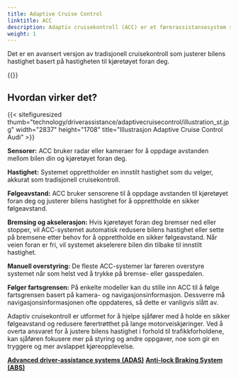 ```yaml
---
title: Adaptive Cruise Control
linktitle: ACC
description: Adaptiv cruisekontroll (ACC) er et førerassistansesystem som bruker sensorer og programvare for å opprettholde en sikker følgeavstand mellom bilen og kjøretøyet foran deg mens du kjører på motorveien.
weight: 1
---
```

<!-- markdownlint-disable MD033 -->

Det er en avansert versjon av tradisjonell cruisekontroll som justerer bilens hastighet basert på hastigheten til kjøretøyet foran deg.

{{<evkxdisplayaddarticle />}}

## Hvordan virker det?

{{< sitefiguresized thumb="technology/driverassistance/adaptivecruisecontrol/illustration_st.jpg" width="2837" height="1708" title="Illustrasjon Adaptive Cruise Control Audi" >}}

**Sensorer:** ACC bruker radar eller kameraer for å oppdage avstanden mellom bilen din og kjøretøyet foran deg.

**Hastighet:** Systemet opprettholder en innstilt hastighet som du velger, akkurat som tradisjonell cruisekontroll.

**Følgeavstand:** ACC bruker sensorene til å oppdage avstanden til kjøretøyet foran deg og justerer bilens hastighet for å opprettholde en sikker følgeavstand.

**Bremsing og akselerasjon:** Hvis kjøretøyet foran deg bremser ned eller stopper, vil ACC-systemet automatisk redusere bilens hastighet eller sette på bremsene etter behov for å opprettholde en sikker følgeavstand. Når veien foran er fri, vil systemet akselerere bilen din tilbake til innstilt hastighet.

**Manuell overstyring:** De fleste ACC-systemer lar føreren overstyre systemet når som helst ved å trykke på bremse- eller gasspedalen.

**Følger fartsgrensen:** På enkelte modeller kan du stille inn ACC til å følge fartsgrensen basert på kamera- og navigasjonsinformasjon. Dessverre må navigasjonsinformasjonen ofte oppdateres, så dette er vanligvis slått av.

Adaptiv cruisekontroll er utformet for å hjelpe sjåfører med å holde en sikker følgeavstand og redusere førertrøtthet på lange motorveiskjøringer. Ved å overta ansvaret for å justere bilens hastighet i forhold til trafikkforholdene, kan sjåføren fokusere mer på styring og andre oppgaver, noe som gir en tryggere og mer avslappet kjøreopplevelse.

<div class="mt-3 mb-3">
    <a href="../" class="text-decoration-none text-black"><strong><i class="bi-arrow-left"></i> Advanced driver-assistance systems (ADAS)</strong></a>
    <a href="../antilockbrakingsystem/" class="text-decoration-none text-black float-end"><strong>Anti-lock Braking System (ABS)<i class="bi-arrow-right"></i></strong></a>
</div>
